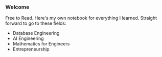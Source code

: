 ### Welcome

Free to Read. Here's my own notebook for everything I learned. Straight forward to go to these fields:
- Database Engineering
- AI Engineering
- Mathematics for Engineers
- Entrepreneurship
